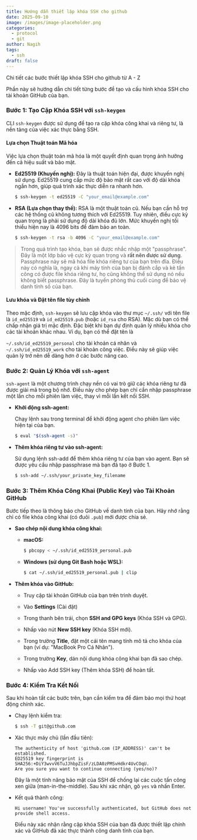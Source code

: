 ```yaml
---
title: Hướng dẫn thiết lập khóa SSH cho github
date: 2025-09-10
image: /images/image-placeholder.png
categories:
  - protocol
  - git
author: Nagih
tags:
  - ssh
draft: false
---
```

Chi tiết các bước thiết lập khóa SSH cho github từ A - Z
<!--more-->

Phần này sẽ hướng dẫn chi tiết từng bước để tạo và cấu hình khóa SSH cho tài khoản GitHub của bạn.

### Bước 1: Tạo Cặp Khóa SSH với `ssh-keygen`

CLI `ssh-keygen` được sử dụng để tạo ra cặp khóa công khai và riêng tư, là nền tảng của việc xác thực bằng SSH.

#### Lựa chọn Thuật toán Mã hóa

Việc lựa chọn thuật toán mã hóa là một quyết định quan trọng ảnh hưởng đến cả hiệu suất và bảo mật.

- **Ed25519 (Khuyến nghị):** Đây là thuật toán hiện đại, được khuyến nghị sử dụng. Ed25519 cung cấp mức độ bảo mật rất cao với độ dài khóa ngắn hơn, giúp quá trình xác thực diễn ra nhanh hơn.
    
    ```bash
    $ ssh-keygen -t ed25519 -C "your_email@example.com"
    ```
    
- **RSA (Lựa chọn thay thế):** RSA là một thuật toán cũ. Nếu bạn cần hỗ trợ các hệ thống cũ không tương thích với Ed25519. Tuy nhiên, điều cực kỳ quan trọng là phải sử dụng độ dài khóa đủ lớn. Mức khuyến nghị tối thiểu hiện nay là 4096 bits để đảm bảo an toàn.
    
    ```bash
    $ ssh-keygen -t rsa -b 4096 -C "your_email@example.com"
    ```
    

>Trong quá trình tạo khóa, bạn sẽ được nhắc nhập một "passphrase". Đây là một lớp bảo vệ cực kỳ quan trọng và **rất nên được sử dụng**. Passphrase này sẽ mã hóa file khóa riêng tư của bạn trên đĩa. Điều này có nghĩa là, ngay cả khi máy tính của bạn bị đánh cắp và kẻ tấn công có được file khóa riêng tư, họ cũng không thể sử dụng nó nếu không biết passphrase. Đây là tuyến phòng thủ cuối cùng để bảo vệ danh tính số của bạn.

#### Lưu khóa và Đặt tên file tùy chỉnh

Theo mặc định, `ssh-keygen` sẽ lưu cặp khóa vào thư mục `~/.ssh/` với tên file là `id_ed25519` và `id_ed25519.pub` (hoặc `id_rsa` cho RSA). Mặc dù bạn có thể chấp nhận giá trị mặc định. Đặc biệt khi bạn dự định quản lý nhiều khóa cho các tài khoản khác nhau. Ví dụ, bạn có thể đặt tên là

`~/.ssh/id_ed25519_personal` cho tài khoản cá nhân và `~/.ssh/id_ed25519_work` cho tài khoản công việc. Điều này sẽ giúp việc quản lý trở nên dễ dàng hơn ở các bước nâng cao.

### Bước 2: Quản Lý Khóa với `ssh-agent`

`ssh-agent` là một chương trình chạy nền có vai trò giữ các khóa riêng tư đã được giải mã trong bộ nhớ. Điều này cho phép bạn chỉ cần nhập passphrase một lần cho mỗi phiên làm việc, thay vì mỗi lần kết nối SSH.

- **Khởi động ssh-agent:**
    
    Chạy lệnh sau trong terminal để khởi động agent cho phiên làm việc hiện tại của bạn.
    
    ```bash
    $ eval "$(ssh-agent -s)"
    ```
    
- **Thêm khóa riêng tư vào ssh-agent:**
    
    Sử dụng lệnh ssh-add để thêm khóa riêng tư của bạn vào agent. Bạn sẽ được yêu cầu nhập passphrase mà bạn đã tạo ở Bước 1.
    
    ```bash
    $ ssh-add ~/.ssh/your_private_key_filename
    ```
    
### Bước 3: Thêm Khóa Công Khai (Public Key) vào Tài Khoản GitHub

Bước tiếp theo là thông báo cho GitHub về danh tính của bạn. Hãy nhớ rằng chỉ có file khóa công khai (có đuôi `.pub`) mới được chia sẻ.

- **Sao chép nội dung khóa công khai:**
    
    - **macOS:**
        
        ```bash
        $ pbcopy < ~/.ssh/id_ed25519_personal.pub
        ```
        
    - **Windows (sử dụng Git Bash hoặc WSL):**
        
        ```bash
        $ cat ~/.ssh/id_ed25519_personal.pub | clip
        ```
        
    
- **Thêm khóa vào GitHub:**
    
    - Truy cập tài khoản GitHub của bạn trên trình duyệt.
        
    - Vào **Settings** (Cài đặt)
        
    - Trong thanh bên trái, chọn **SSH and GPG keys** (Khóa SSH và GPG).
        
    - Nhấp vào nút **New SSH key** (Khóa SSH mới).
        
    - Trong trường **Title**, đặt một cái tên mang tính mô tả cho khóa của bạn (ví dụ: "MacBook Pro Cá Nhân").
        
    - Trong trường **Key**, dán nội dung khóa công khai bạn đã sao chép.
        
    - Nhấp vào Add SSH key (Thêm khóa SSH) để hoàn tất.
        

### Bước 4: Kiểm Tra Kết Nối

Sau khi hoàn tất các bước trên, bạn cần kiểm tra để đảm bảo mọi thứ hoạt động chính xác.

- Chạy lệnh kiểm tra:
    
    ```bash
    $ ssh -T git@github.com
    ```
    
- Xác thực máy chủ (lần đầu tiên):
    
    ```
    The authenticity of host 'github.com (IP_ADDRESS)' can't be established.
    ED25519 key fingerprint is SHA256:+DiY3wvvV6TuJJhbpZisF/zLDA0zPMSvHdkr4UvCOqU.
    Are you sure you want to continue connecting (yes/no)?
    ```
    
    Đây là một tính năng bảo mật của SSH để chống lại các cuộc tấn công xen giữa (man-in-the-middle). Sau khi xác nhận, gõ `yes` và nhấn Enter.
    
- Kết quả thành công:
    
    ```
    Hi username! You've successfully authenticated, but GitHub does not provide shell access.
    ```
    
    Điều này xác nhận rằng cặp khóa SSH của bạn đã được thiết lập chính xác và GitHub đã xác thực thành công danh tính của bạn.